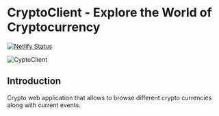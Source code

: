 # CryptoClient - Explore the World of Cryptocurrency

[![Netlify Status](https://api.netlify.com/api/v1/badges/1707de24-d857-45f4-b578-b2cc3c64fef1/deploy-status)](https://app.netlify.com/sites/cryptoclient/deploys)

![CyptoClient](https://i.ibb.co/8gh5Jc8/image.png)

## Introduction
 
Crypto web application that allows to browse different crypto currencies along with current events. 


